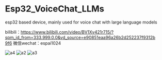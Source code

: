 # Esp32_VoiceChat_LLMs
esp32 based device, mainly used for voice chat with large language models

bilibili：https://www.bilibili.com/video/BV1Xv421r715/?spm_id_from=333.999.0.0&vd_source=e90851eaa96a26b2d252237f9312b9f6
微信wechat：espai1024 


![a4](https://github.com/MetaWu2077/Esp32_VoiceChat_LLMs/assets/162696665/c3114871-2cf1-40fe-b856-1df43faf66b8)
![a2](https://github.com/MetaWu2077/Esp32_VoiceChat_LLMs/assets/162696665/a963ebf4-d87a-4ad5-af96-b4360837322d)
![a3](https://github.com/MetaWu2077/Esp32_VoiceChat_LLMs/assets/162696665/6bbf1532-1f90-4afe-8b9e-8970a6dbdd03)
